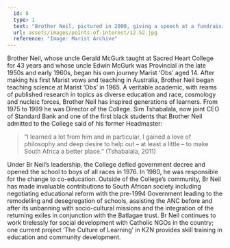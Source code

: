 ```yaml
---
  id: 8
  type: 1
  text: "Brother Neil, pictured in 2000, giving a speech at a fundraising dinner in which he recalled the transformations that Sacred Heart College had undergone in the preceding decades."
  url: assets/images/points-of-interest/12.52.jpg
  reference: "Image: Marist Archive"
---
```

Brother Neil, whose uncle Gerald McGurk taught at Sacred Heart College for 43 years and whose uncle Edwin McGurk was Provincial in the late 1950s and early 1960s, began his own journey Marist ‘Obs’ aged 14. After making his first Marist vows and teaching in Australia, Brother Neil began teaching science at Marist ‘Obs’ in 1965. A veritable academic, with reams of published research in topics as diverse education and race, cosmology and nucleic forces, Brother Neil has inspired generations of learners. From 1975 to 1999 he was Director of the College. Sim Tshabalala, now joint CEO of Standard Bank and one of the first black students that Brother Neil admitted to the College said of his former Headmaster:
>“I learned a lot from him and in particular, I gained a love of philosophy and deep desire to help out – at least a little – to make South Africa a better place.” (Tshabalala, 2011)

Under Br Neil’s leadership, the College defied government decree and opened the school to boys of all races in 1976. In 1980, he was responsible for the change to co-education. Outside of the College’s community, Br Neil has made invaluable contributions to South African society including negotiating educational reform with the pre-1994 Government leading to the remodelling and desegregation of schools, assisting the ANC before and after its unbanning with socio-cultural missions and the integration of the returning exiles in conjunction with the Batlagae trust. Br Neil continues to work tirelessly for social development with Catholic NGOs in the country; one current project ‘The Culture of Learning’ in KZN provides skill training in education and community development.  

